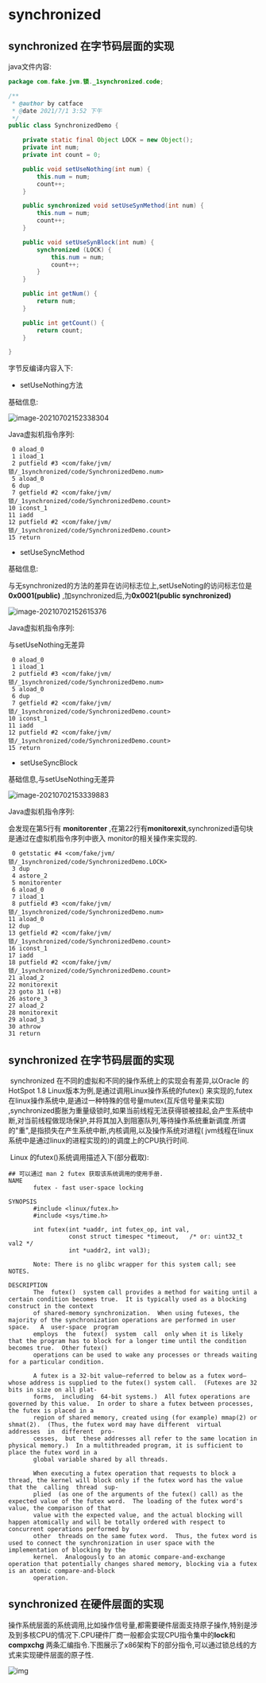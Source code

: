 # synchronized

## synchronized 在字节码层面的实现

java文件内容:

~~~java
package com.fake.jvm.锁._1synchronized.code;

/**
 * @author by catface
 * @date 2021/7/1 3:52 下午
 */
public class SynchronizedDemo {

    private static final Object LOCK = new Object();
    private int num;
    private int count = 0;

    public void setUseNothing(int num) {
        this.num = num;
        count++;
    }

    public synchronized void setUseSynMethod(int num) {
        this.num = num;
        count++;
    }

    public void setUseSynBlock(int num) {
        synchronized (LOCK) {
            this.num = num;
            count++;
        }
    }

    public int getNum() {
        return num;
    }

    public int getCount() {
        return count;
    }

}

~~~

字节反编译内容入下:

* setUseNothing方法

基础信息:

![image-20210702152338304](https://tva1.sinaimg.cn/large/008i3skNly1gs2mungoc8j317s0bstak.jpg)

Java虚拟机指令序列:

~~~shell
 0 aload_0
 1 iload_1
 2 putfield #3 <com/fake/jvm/锁/_1synchronized/code/SynchronizedDemo.num>
 5 aload_0
 6 dup
 7 getfield #2 <com/fake/jvm/锁/_1synchronized/code/SynchronizedDemo.count>
10 iconst_1
11 iadd
12 putfield #2 <com/fake/jvm/锁/_1synchronized/code/SynchronizedDemo.count>
15 return
~~~

* setUseSyncMethod

基础信息:

与无synchronized的方法的差异在访问标志位上,setUseNoting的访问标志位是 **0x0001(public)** ,加synchronized后,为**0x0021(public synchronized)**

![image-20210702152615376](https://tva1.sinaimg.cn/large/008i3skNly1gs2mxbxlilj315a0bwgnj.jpg)

Java虚拟机指令序列:

与setUseNothing无差异

~~~shell
 0 aload_0
 1 iload_1
 2 putfield #3 <com/fake/jvm/锁/_1synchronized/code/SynchronizedDemo.num>
 5 aload_0
 6 dup
 7 getfield #2 <com/fake/jvm/锁/_1synchronized/code/SynchronizedDemo.count>
10 iconst_1
11 iadd
12 putfield #2 <com/fake/jvm/锁/_1synchronized/code/SynchronizedDemo.count>
15 return
~~~

* setUseSyncBlock

基础信息,与setUseNothing无差异

![image-20210702153339883](https://tva1.sinaimg.cn/large/008i3skNly1gs2n52248kj312y0co769.jpg)

Java虚拟机指令序列:

会发现在第5行有 **monitorenter**  ,在第22行有**monitorexit**,synchronized语句块是通过在虚拟机指令序列中嵌入 monitor的相关操作来实现的.

~~~shell
 0 getstatic #4 <com/fake/jvm/锁/_1synchronized/code/SynchronizedDemo.LOCK>
 3 dup
 4 astore_2
 5 monitorenter
 6 aload_0
 7 iload_1
 8 putfield #3 <com/fake/jvm/锁/_1synchronized/code/SynchronizedDemo.num>
11 aload_0
12 dup
13 getfield #2 <com/fake/jvm/锁/_1synchronized/code/SynchronizedDemo.count>
16 iconst_1
17 iadd
18 putfield #2 <com/fake/jvm/锁/_1synchronized/code/SynchronizedDemo.count>
21 aload_2
22 monitorexit
23 goto 31 (+8)
26 astore_3
27 aload_2
28 monitorexit
29 aload_3
30 athrow
31 return
~~~

## synchronized 在字节码层面的实现

​ synchronized 在不同的虚拟和不同的操作系统上的实现会有差异,以Oracle 的HotSpot 1.8 Linux版本为例,是通过调用Linux操作系统的futex()
来实现的,futex在linux操作系统中,是通过一种特殊的信号量mutex(互斥信号量来实现)
,synchronized膨胀为重量级锁时,如果当前线程无法获得锁被挂起,会产生系统中断,对当前线程做现场保护,并将其加入到阻塞队列,等待操作系统重新调度.所谓的"重",是指损失在产生系统中断,内核调用,以及操作系统对进程(
jvm线程在linux系统中是通过linux的进程实现的)的调度上的CPU执行时间.

​ Linux 的futex()系统调用描述入下(部分截取):

~~~shell
## 可以通过 man 2 futex 获取该系统调用的使用手册.
NAME
       futex - fast user-space locking

SYNOPSIS
       #include <linux/futex.h>
       #include <sys/time.h>

       int futex(int *uaddr, int futex_op, int val,
                 const struct timespec *timeout,   /* or: uint32_t val2 */
                 int *uaddr2, int val3);

       Note: There is no glibc wrapper for this system call; see NOTES.

DESCRIPTION
       The  futex()  system call provides a method for waiting until a certain condition becomes true.  It is typically used as a blocking construct in the context
       of shared-memory synchronization.  When using futexes, the majority of the synchronization operations are performed in user  space.   A  user-space  program
       employs  the  futex()  system  call  only when it is likely that the program has to block for a longer time until the condition becomes true.  Other futex()
       operations can be used to wake any processes or threads waiting for a particular condition.

       A futex is a 32-bit value—referred to below as a futex word—whose address is supplied to the futex() system call.  (Futexes are 32 bits in size on all plat‐
       forms,  including  64-bit systems.)  All futex operations are governed by this value.  In order to share a futex between processes, the futex is placed in a
       region of shared memory, created using (for example) mmap(2) or shmat(2).  (Thus, the futex word may have different  virtual  addresses  in  different  pro‐
       cesses,  but  these addresses all refer to the same location in physical memory.)  In a multithreaded program, it is sufficient to place the futex word in a
       global variable shared by all threads.

       When executing a futex operation that requests to block a thread, the kernel will block only if the futex word has the value that the  calling  thread  sup‐
       plied  (as one of the arguments of the futex() call) as the expected value of the futex word.  The loading of the futex word's value, the comparison of that
       value with the expected value, and the actual blocking will happen atomically and will be totally ordered with respect to concurrent operations performed by
       other  threads on the same futex word.  Thus, the futex word is used to connect the synchronization in user space with the implementation of blocking by the
       kernel.  Analogously to an atomic compare-and-exchange operation that potentially changes shared memory, blocking via a futex is an atomic compare-and-block
       operation.
~~~

## synchronized 在硬件层面的实现

操作系统层面的系统调用,比如操作信号量,都需要硬件层面支持原子操作,特别是涉及到多核CPU的情况下.CPU硬件厂商一般都会实现CPU指令集中的**lock**和**compxchg**
两条汇编指令.下图展示了x86架构下的部分指令,可以通过锁总线的方式来实现硬件层面的原子性.

![img](https://tva1.sinaimg.cn/large/008i3skNly1gs2o4bx1xnj313e0u0n29.jpg)





